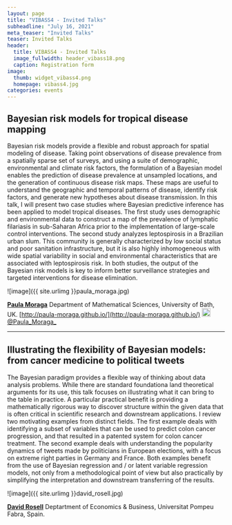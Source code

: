 ```yaml
---
layout: page
title: "VIBASS4 - Invited Talks"
subheadline: "July 16, 2021"
meta_teaser: "Invited Talks"
teaser: Invited Talks
header:
  title: VIBASS4 - Invited Talks
  image_fullwidth: header_vibass18.png
  caption: Registration form
image:
  thumb: widget_vibass4.png
  homepage: vibass4.jpg
categories: events
---
```



## Bayesian risk models for tropical disease mapping

Bayesian risk models provide a flexible and robust approach for spatial modeling of disease. Taking point observations of disease prevalence from a spatially sparse set of surveys, and using a suite of demographic, environmental and climate risk factors, the formulation of a Bayesian model enables the prediction of disease prevalence at unsampled locations, and the generation of continuous disease risk maps. These maps are useful to understand the geographic and temporal patterns of disease, identify risk factors, and generate new hypotheses about disease transmission. In this talk, I will present two case studies where Bayesian predictive inference has been applied to model tropical diseases. The first study uses demographic and environmental data to construct a map of the prevalence of lymphatic filariasis in sub-Saharan Africa prior to the implementation of large-scale control interventions. The second study analyzes leptospirosis in a Brazilian urban slum. This community is generally characterized by low social status and poor sanitation infrastructure, but it is also highly inhomogeneous with wide spatial variability in social and environmental characteristics that are associated with leptospirosis risk. In both studies, the output of the Bayesian risk models is key to inform better surveillance strategies and targeted interventions for disease elimination.

![image]({{ site.urlimg }}paula_moraga.jpg)

[__Paula Moraga__](https://paula-moraga.github.io/)
Department of Mathematical Sciences, University of Bath, UK.
[http://paula-moraga.github.io/](http://paula-moraga.github.io/)
[<img alt="Tweet" height="20" width="20" src="{{ site.url }}/images/social_flat_rounded_rects_svg/Twitter.svg"> @Paula_Moraga_](https://twitter.com/@Paula_Moraga_)


<hr>

## Illustrating the flexibility of Bayesian models: from cancer medicine to political tweets

The Bayesian paradigm provides a flexible way of thinking about data analysis problems. While there are standard foundationa land theoretical arguments for its use, this talk focuses on illustrating what it can bring to the table in practice. A particular practical benefit is providing a mathematically rigorous way to discover structure within the given data that is often critical in scientific research and downstream applications. I review two motivating examples from distinct fields. The first example deals with identifying a subset of variables that can be used to predict colon cancer progression, and that resulted in a patented system for colon cancer treatment. The second example deals with understanding the popularity dynamics of tweets made by politicians in European elections, with a focus on extreme right parties in Germany and France. Both examples benefit from the use of Bayesian regression and / or latent variable regression models, not only from a methodological point of view but also practically by simplifying the interpretation and downstream transferring of the results.


![image]({{ site.urlimg }}david_rosell.jpg)

[__David Rosell__](https://sites.google.com/site/rosselldavid/)
Deptartment of Economics & Business, Universitat Pompeu Fabra, Spain.
